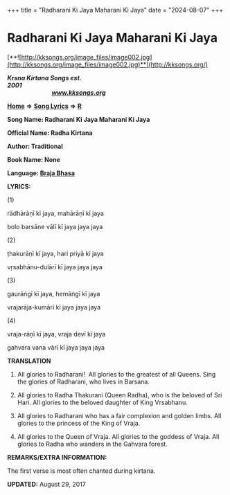 +++
title = "Radharani Ki Jaya Maharani Ki Jaya"
date = "2024-08-07"
+++

# Radharani Ki Jaya Maharani Ki Jaya
[**![http://kksongs.org/image_files/image002.jpg](http://kksongs.org/image_files/image002.jpg)**](http://kksongs.org/)

**_Krsna Kirtana Songs est. 2001_**                                                                                                                                                 **_www.kksongs.org_**

**[Home](http://kksongs.org/)** **⇒** **[Song Lyrics](http://kksongs.org/lyrics.html)** **⇒** **[R](http://kksongs.org/songs/song_r.html)**

**Song Name: Radharani Ki Jaya Maharani Ki Jaya**

**Official Name: Radha Kirtana**

**Author: Traditional**

**Book Name: None**

**Language: [Braja Bhasa](http://kksongs.org/language/list/braja_bhasa.html)**

**LYRICS:**

(1)

rādhārāṇī kī jaya, mahārāṇī kī jaya

bolo barsāne vālī kī jaya jaya jaya

(2)

ṭhakurāṇī kī jaya, hari priyā kī jaya

vṛsabhānu-dulārī kī jaya jaya jaya

(3)

gaurāńgī kī jaya, hemāńgī kī jaya

vrajarāja-kumārī kī jaya jaya jaya

(4)

vraja-rāṇī kī jaya, vraja devī kī jaya

gahvara vana vārī kī jaya jaya jaya

**TRANSLATION**

1) All glories to Radharani!  All glories to the greatest of all Queens. Sing the glories of Radharani, who lives in Barsana.

2) All glories to Radha Thakurani (Queen Radha), who is the beloved of Sri Hari. All glories to the beloved daughter of King Vrsabhanu.

3) All glories to Radharani who has a fair complexion and golden limbs. All glories to the princess of the King of Vraja.

4) All glories to the Queen of Vraja. All glories to the goddess of Vraja. All glories to Radha who wanders in the Gahvara forest.

**REMARKS/EXTRA INFORMATION:**

The first verse is most often chanted during kirtana.

**UPDATED:** August 29, 2017